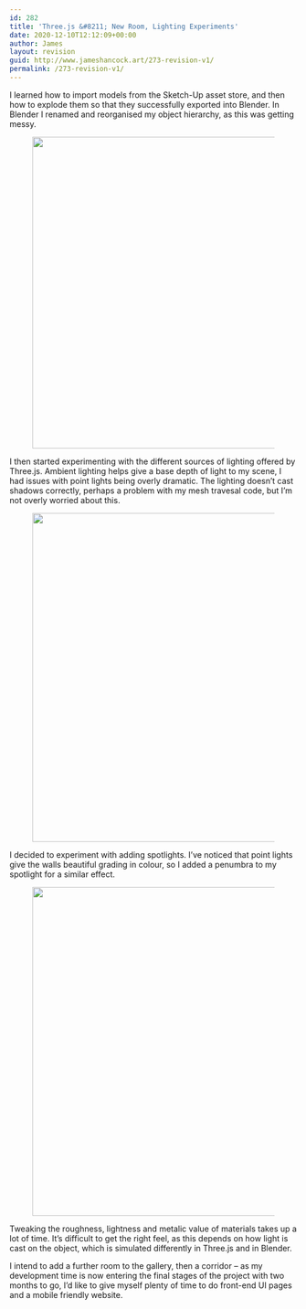 ```yaml
---
id: 282
title: 'Three.js &#8211; New Room, Lighting Experiments'
date: 2020-12-10T12:12:09+00:00
author: James
layout: revision
guid: http://www.jameshancock.art/273-revision-v1/
permalink: /273-revision-v1/
---
```

I learned how to import models from the Sketch-Up asset store, and then how to explode them so that they successfully exported into Blender. In Blender I renamed and reorganised my object hierarchy, as this was getting messy.<figure class="wp-block-image size-large">

<img loading="lazy" width="1024" height="546" src="http://www.jameshancock.art/wp-content/uploads/2020/12/so-many-exploded-parts-to-organise-1024x546.jpg" alt="" class="wp-image-274" srcset="http://www.jameshancock.art/wp-content/uploads/2020/12/so-many-exploded-parts-to-organise-1024x546.jpg 1024w, http://www.jameshancock.art/wp-content/uploads/2020/12/so-many-exploded-parts-to-organise-300x160.jpg 300w, http://www.jameshancock.art/wp-content/uploads/2020/12/so-many-exploded-parts-to-organise-768x409.jpg 768w, http://www.jameshancock.art/wp-content/uploads/2020/12/so-many-exploded-parts-to-organise-1536x818.jpg 1536w, http://www.jameshancock.art/wp-content/uploads/2020/12/so-many-exploded-parts-to-organise.jpg 1920w" sizes="(max-width: 767px) 89vw, (max-width: 1000px) 54vw, (max-width: 1071px) 543px, 580px" /> </figure> 

I then started experimenting with the different sources of lighting offered by Three.js. Ambient lighting helps give a base depth of light to my scene, I had issues with point lights being overly dramatic. The lighting doesn&#8217;t cast shadows correctly, perhaps a problem with my mesh travesal code, but I&#8217;m not overly worried about this. <figure class="wp-block-image size-large">

<img loading="lazy" width="1024" height="576" src="http://www.jameshancock.art/wp-content/uploads/2020/12/wild-spotlight-1024x576.jpg" alt="" class="wp-image-276" srcset="http://www.jameshancock.art/wp-content/uploads/2020/12/wild-spotlight-1024x576.jpg 1024w, http://www.jameshancock.art/wp-content/uploads/2020/12/wild-spotlight-300x169.jpg 300w, http://www.jameshancock.art/wp-content/uploads/2020/12/wild-spotlight-768x432.jpg 768w, http://www.jameshancock.art/wp-content/uploads/2020/12/wild-spotlight-1536x864.jpg 1536w, http://www.jameshancock.art/wp-content/uploads/2020/12/wild-spotlight.jpg 1920w" sizes="(max-width: 767px) 89vw, (max-width: 1000px) 54vw, (max-width: 1071px) 543px, 580px" /> </figure> 

I decided to experiment with adding spotlights. I&#8217;ve noticed that point lights give the walls beautiful grading in colour, so I added a penumbra to my spotlight for a similar effect. <figure class="wp-block-image size-large">

<img loading="lazy" width="1024" height="576" src="http://www.jameshancock.art/wp-content/uploads/2020/12/spotlighteffect-1024x576.jpg" alt="" class="wp-image-279" srcset="http://www.jameshancock.art/wp-content/uploads/2020/12/spotlighteffect-1024x576.jpg 1024w, http://www.jameshancock.art/wp-content/uploads/2020/12/spotlighteffect-300x169.jpg 300w, http://www.jameshancock.art/wp-content/uploads/2020/12/spotlighteffect-768x432.jpg 768w, http://www.jameshancock.art/wp-content/uploads/2020/12/spotlighteffect-1536x864.jpg 1536w, http://www.jameshancock.art/wp-content/uploads/2020/12/spotlighteffect.jpg 1920w" sizes="(max-width: 767px) 89vw, (max-width: 1000px) 54vw, (max-width: 1071px) 543px, 580px" /> </figure> 

Tweaking the roughness, lightness and metalic value of materials takes up a lot of time. It&#8217;s difficult to get the right feel, as this depends on how light is cast on the object, which is simulated differently in Three.js and in Blender.

I intend to add a further room to the gallery, then a corridor &#8211; as my development time is now entering the final stages of the project with two months to go, I&#8217;d like to give myself plenty of time to do front-end UI pages and a mobile friendly website.